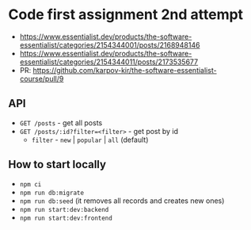 # Code first assignment 2nd attempt

- https://www.essentialist.dev/products/the-software-essentialist/categories/2154344001/posts/2168948146
- https://www.essentialist.dev/products/the-software-essentialist/categories/2154344011/posts/2173535677
- PR: https://github.com/karpov-kir/the-software-essentialist-course/pull/9

## API
- `GET /posts` - get all posts
- `GET /posts/:id?filter=<filter>` - get post by id
  - `filter` - `new` | `popular` | `all` (default)

## How to start locally

- `npm ci`
- `npm run db:migrate`
- `npm run db:seed` (it removes all records and creates new ones)
- `npm run start:dev:backend`
- `npm run start:dev:frontend`
